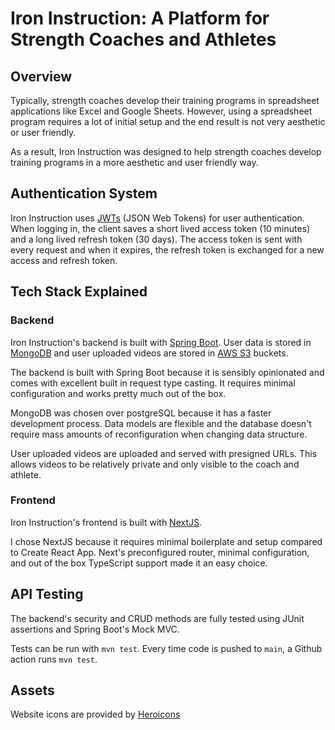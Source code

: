 # Iron Instruction: A Platform for Strength Coaches and Athletes

## Overview
Typically, strength coaches develop their training programs in spreadsheet applications
like Excel and Google Sheets. However, using a spreadsheet program requires 
a lot of initial setup and the end result is not very aesthetic or user
friendly.

As a result, Iron Instruction was designed to help strength coaches develop training
programs in a more aesthetic and user friendly way. 

## Authentication System
Iron Instruction uses [JWTs](https://jwt.io) (JSON Web Tokens)
for user authentication. When logging in, the client saves a short lived 
access token (10 minutes) and a long lived refresh token (30 days).
The access token is sent with every request and when it expires, the refresh 
token is exchanged for a new access and refresh token.

## Tech Stack Explained 
### Backend
Iron Instruction's backend is built with [Spring Boot](https://spring.io/projects/spring-boot).
User data is stored in [MongoDB](https://www.mongodb.com) and user uploaded 
videos are stored in [AWS S3](https://aws.amazon.com/s3/) buckets. 

The backend is built with Spring Boot because it is sensibly opinionated and 
comes with excellent built in request type casting. It requires minimal configuration 
and works pretty much out of the box.

MongoDB was chosen over postgreSQL because it has a faster development process.
Data models are flexible and the database doesn't require mass amounts of 
reconfiguration when changing data structure. 

User uploaded videos are uploaded and served with presigned URLs. This allows
videos to be relatively private and only visible to the coach and athlete.

### Frontend
Iron Instruction's frontend is built with [NextJS](https://nextjs.org).

I chose NextJS because it requires minimal boilerplate and setup 
compared to Create React App. Next's preconfigured router, minimal configuration, 
and out of the box TypeScript support made it an easy choice. 

## API Testing
The backend's security and CRUD methods are fully tested using JUnit 
assertions and Spring Boot's Mock MVC. 

Tests can be run with `mvn test`. Every time code is pushed to `main`, a
Github action runs `mvn test`.

## Assets
Website icons are provided by [Heroicons](https://heroicons.com)

